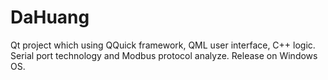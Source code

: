 # DaHuang
Qt project which using QQuick framework, QML user interface, C++ logic. Serial port technology and Modbus protocol analyze. Release on Windows OS.
